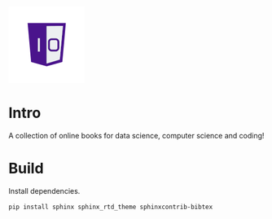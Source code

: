 ![One-Off Coder Logo](logo.png "One-Off Coder")

# Intro

A collection of online books for data science, computer science and coding!

# Build

Install dependencies.

```bash
pip install sphinx sphinx_rtd_theme sphinxcontrib-bibtex
```